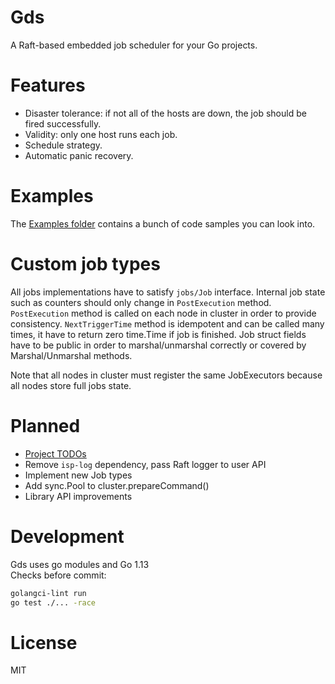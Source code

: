 # Gds
A Raft-based embedded job scheduler for your Go projects.

# Features
- Disaster tolerance: if not all of the hosts are down, the job should be fired successfully.
- Validity: only one host runs each job.
- Schedule strategy.
- Automatic panic recovery.

# Examples
The [Examples folder](examples) contains a bunch of code samples you can look into.

# Custom job types
All jobs implementations have to satisfy `jobs/Job` interface. Internal job state such as counters should only change in `PostExecution` method. 
`PostExecution` method is called on each node in cluster in order to provide consistency.
`NextTriggerTime` method is idempotent and can be called many times, it have to return zero time.Time if job is finished. 
Job struct fields have to be public in order to marshal/unmarshal correctly or covered by Marshal/Unmarshal methods.

Note that all nodes in cluster must register the same JobExecutors because all nodes store full jobs state. 

# Planned
- [Project TODOs](https://todos.tickgit.com/browse?repo=https://github.com/integration-system/gds)
- Remove `isp-log` dependency, pass Raft logger to user API
- Implement new Job types
- Add sync.Pool to cluster.prepareCommand()
- Library API improvements

# Development
Gds uses go modules and Go 1.13  
Checks before commit:
```bash
golangci-lint run
go test ./... -race
```

# License
MIT
